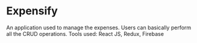# Expensify
An application used to manage the expenses. Users can basically perform all the CRUD operations. Tools used: React JS, Redux, Firebase
